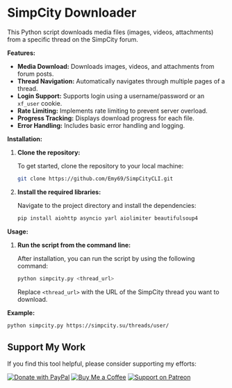 # SimpCity Downloader

This Python script downloads media files (images, videos, attachments) from a specific thread on the SimpCity forum.

**Features:**

*   **Media Download:** Downloads images, videos, and attachments from forum posts.
*   **Thread Navigation:** Automatically navigates through multiple pages of a thread.
*   **Login Support:** Supports login using a username/password or an `xf_user` cookie.
*   **Rate Limiting:** Implements rate limiting to prevent server overload.
*   **Progress Tracking:** Displays download progress for each file.
*   **Error Handling:** Includes basic error handling and logging.

**Installation:**

1.  **Clone the repository:**

    To get started, clone the repository to your local machine:

    ```bash
    git clone https://github.com/Emy69/SimpCityCLI.git
    ```

2.  **Install the required libraries:**

    Navigate to the project directory and install the dependencies:

    ```bash
    pip install aiohttp asyncio yarl aiolimiter beautifulsoup4
    ```

**Usage:**

1.  **Run the script from the command line:**

    After installation, you can run the script by using the following command:

    ```bash
    python simpcity.py <thread_url>
    ```

    Replace `<thread_url>` with the URL of the SimpCity thread you want to download.

**Example:**

```bash
python simpcity.py https://simpcity.su/threads/user/
```
## Support My Work

If you find this tool helpful, please consider supporting my efforts:

[![Donate with PayPal](https://img.shields.io/badge/Donate-PayPal-blue.svg?logo=paypal&style=for-the-badge)](https://www.paypal.com/paypalme/Emy699)
[![Buy Me a Coffee](https://img.shields.io/badge/Buy%20Me%20a%20Coffee-FFDD00.svg?style=for-the-badge&logo=buy-me-a-coffee&logoColor=black)](https://buymeacoffee.com/emy_69)
[![Support on Patreon](https://img.shields.io/badge/Support%20on%20Patreon-FF424D.svg?style=for-the-badge&logo=patreon&logoColor=white)](https://www.patreon.com/emy69)


